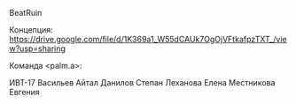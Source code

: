 BeatRuin

Концепция: https://drive.google.com/file/d/1K369a1_W55dCAUk7OgOjVFtkafpzTXT_/view?usp=sharing

Команда <palm.a>:

ИВТ-17
Васильев Айтал
Данилов Степан
Леханова Елена
Местникова Евгения
